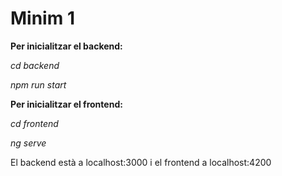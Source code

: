 # Minim 1
 
**Per inicialitzar el backend:**

*cd backend*

*npm run start*



**Per inicialitzar el frontend:**

*cd frontend*

*ng serve*

El backend està a localhost:3000 i el frontend a localhost:4200

